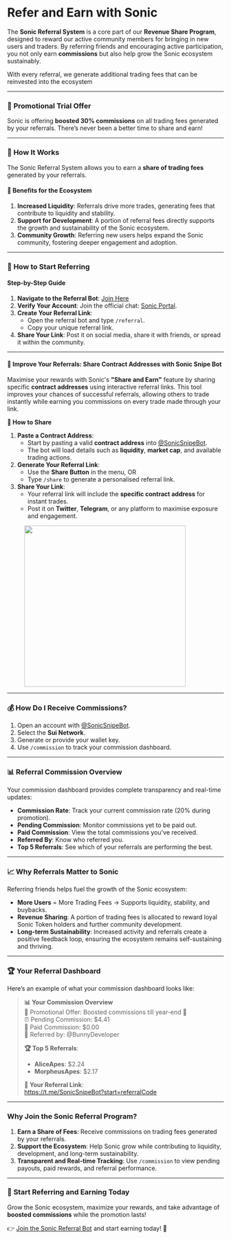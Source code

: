 # Refer and Earn with Sonic

The **Sonic Referral System** is a core part of our **Revenue Share Program**, designed to reward our active community members for bringing in new users and traders. By referring friends and encouraging active participation, you not only earn **commissions** but also help grow the Sonic ecosystem sustainably.

With every referral, we generate additional trading fees that can be reinvested into the ecosystem

***

### 🚀 **Promotional** Trial **Offer**

Sonic is offering **boosted 30% commissions** on all trading fees generated by your referrals. There’s never been a better time to share and earn!

***

### 🎯 **How It Works**

The Sonic Referral System allows you to earn a **share of trading fees** generated by your referrals.&#x20;

#### 🔑 **Benefits for the Ecosystem**

1. **Increased Liquidity**: Referrals drive more trades, generating fees that contribute to liquidity and stability.
2. **Support for Development**: A portion of referral fees directly supports the growth and sustainability of the Sonic ecosystem.
3. **Community Growth**: Referring new users helps expand the Sonic community, fostering deeper engagement and adoption.

***

### 🤝 **How to Start Referring**

#### **Step-by-Step Guide**

1. **Navigate to the Referral Bot**: [Join Here](https://t.me/sonicReferralBot)
2. **Verify Your Account**: Join the official chat: [Sonic Portal](https://t.me/SonicSnipePortal).
3. **Create Your Referral Link**:
   * Open the referral bot and type `/referral`.
   * Copy your unique referral link.
4. **Share Your Link**: Post it on social media, share it with friends, or spread it within the community.

***

#### 🔗 **Improve Your Referrals: Share Contract Addresses with Sonic Snipe Bot**

Maximise your rewards with Sonic's **"Share and Earn"** feature by sharing specific **contract addresses** using interactive referral links. This tool improves your chances of successful referrals, allowing others to trade instantly while earning you commissions on every trade made through your link.

**📌 How to Share**

1. **Paste a Contract Address**:
   * Start by pasting a valid **contract address** into [@SonicSnipeBot](https://t.me/SonicSnipeBot).
   * The bot will load details such as **liquidity**, **market cap**, and available trading actions.
2. **Generate Your Referral Link**:
   * Use the **Share Button** in the menu, OR
   * Type `/share` to generate a personalised referral link.
3. **Share Your Link**:
   * Your referral link will include the **specific contract address** for instant trades.
   * Post it on **Twitter**, **Telegram**, or any platform to maximise exposure and engagement.

<figure><img src="../.gitbook/assets/Screenshot 2024-12-17 at 4.03.58 pm.png" alt="" width="375"><figcaption></figcaption></figure>

***

### **💰 How Do I Receive Commissions?**

1. Open an account with [@SonicSnipeBot](https://t.me/SonicSnipeBot).
2. Select the **Sui Network**.
3. Generate or provide your wallet key.
4. Use `/commission` to track your commission dashboard.

***

### 📊 **Referral Commission Overview**

Your commission dashboard provides complete transparency and real-time updates:

* **Commission Rate**: Track your current commission rate (20% during promotion).
* **Pending Commission**: Monitor commissions yet to be paid out.
* **Paid Commission**: View the total commissions you’ve received.
* **Referred By**: Know who referred you.
* **Top 5 Referrals**: See which of your referrals are performing the best.

***

### 📈 **Why Referrals Matter to Sonic**

Referring friends helps fuel the growth of the Sonic ecosystem:

* **More Users** = More Trading Fees → Supports liquidity, stability, and buybacks.
* **Revenue Sharing**: A portion of trading fees is allocated to reward loyal Sonic Token holders and further community development.
* **Long-term Sustainability**: Increased activity and referrals create a positive feedback loop, ensuring the ecosystem remains self-sustaining and thriving.

***

### 🏆 **Your Referral Dashboard**

Here’s an example of what your commission dashboard looks like:

> **📊 Your Commission Overview**\
> 🚀 Promotional Offer: Boosted commissions till year-end 🎉\
> ⏰ Pending Commission: $4.41\
> 🤝 Paid Commission: $0.00\
> 🔑 Referred by: @BunnyDeveloper
>
> **🏆 Top 5 Referrals**:
>
> * **AliceApes**: $2.24
> * **MorpheusApes**: $2.17
>
> **🔗 Your Referral Link**:\
> https://t.me/SonicSnipeBot?start=referralCode

***

### **Why Join the Sonic Referral Program?**

1. **Earn a Share of Fees**: Receive commissions on trading fees generated by your referrals.
2. **Support the Ecosystem**: Help Sonic grow while contributing to liquidity, development, and long-term sustainability.
3. **Transparent and Real-time Tracking**: Use `/commission` to view pending payouts, paid rewards, and referral performance.

***

### 🔗 **Start Referring and Earning Today**

Grow the Sonic ecosystem, maximize your rewards, and take advantage of **boosted commissions** while the promotion lasts!

👉 [Join the Sonic Referral Bot](https://t.me/sonicReferralBot) and start earning today! 🚀
